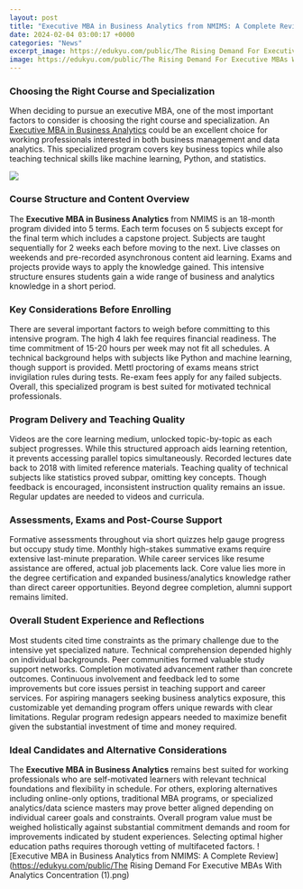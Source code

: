 ```yaml
---
layout: post
title: "Executive MBA in Business Analytics from NMIMS: A Complete Review"
date: 2024-02-04 03:00:17 +0000
categories: "News"
excerpt_image: https://edukyu.com/public/The Rising Demand For Executive MBAs With Analytics Concentration (1).png
image: https://edukyu.com/public/The Rising Demand For Executive MBAs With Analytics Concentration (1).png
---
```


### Choosing the Right Course and Specialization
When deciding to pursue an executive MBA, one of the most important factors to consider is choosing the right course and specialization. An [Executive MBA in Business Analytics](https://store.fi.io.vn/chihuahua-summer-vintage3422-t-shirt) could be an excellent choice for working professionals interested in both business management and data analytics. This specialized program covers key business topics while also teaching technical skills like machine learning, Python, and statistics.

![](https://ik.imagekit.io/upgrad1/marketing-platform-assets/meta-images/nmims.png)
### Course Structure and Content Overview  
The **Executive MBA in Business Analytics** from NMIMS is an 18-month program divided into 5 terms. Each term focuses on 5 subjects except for the final term which includes a capstone project. Subjects are taught sequentially for 2 weeks each before moving to the next. Live classes on weekends and pre-recorded asynchronous content aid learning. Exams and projects provide ways to apply the knowledge gained. This intensive structure ensures students gain a wide range of business and analytics knowledge in a short period.
### Key Considerations Before Enrolling
There are several important factors to weigh before committing to this intensive program. The high 4 lakh fee requires financial readiness. The time commitment of 15-20 hours per week may not fit all schedules. A technical background helps with subjects like Python and machine learning, though support is provided. Mettl proctoring of exams means strict invigilation rules during tests. Re-exam fees apply for any failed subjects. Overall, this specialized program is best suited for motivated technical professionals.
### Program Delivery and Teaching Quality  
Videos are the core learning medium, unlocked topic-by-topic as each subject progresses. While this structured approach aids learning retention, it prevents accessing parallel topics simultaneously. Recorded lectures date back to 2018 with limited reference materials. Teaching quality of technical subjects like statistics proved subpar, omitting key concepts. Though feedback is encouraged, inconsistent instruction quality remains an issue. Regular updates are needed to videos and curricula. 
### Assessments, Exams and Post-Course Support
Formative assessments throughout via short quizzes help gauge progress but occupy study time. Monthly high-stakes summative exams require extensive last-minute preparation. While career services like resume assistance are offered, actual job placements lack. Core value lies more in the degree certification and expanded business/analytics knowledge rather than direct career opportunities. Beyond degree completion, alumni support remains limited.
### Overall Student Experience and Reflections  
Most students cited time constraints as the primary challenge due to the intensive yet specialized nature. Technical comprehension depended highly on individual backgrounds. Peer communities formed valuable study support networks. Completion motivated advancement rather than concrete outcomes. Continuous involvement and feedback led to some improvements but core issues persist in teaching support and career services. For aspiring managers seeking business analytics exposure, this customizable yet demanding program offers unique rewards with clear limitations. Regular program redesign appears needed to maximize benefit given the substantial investment of time and money required.
### Ideal Candidates and Alternative Considerations
The **Executive MBA in Business Analytics** remains best suited for working professionals who are self-motivated learners with relevant technical foundations and flexibility in schedule. For others, exploring alternatives including online-only options, traditional MBA programs, or specialized analytics/data science masters may prove better aligned depending on individual career goals and constraints. Overall program value must be weighed holistically against substantial commitment demands and room for improvements indicated by student experiences. Selecting optimal higher education paths requires thorough vetting of multifaceted factors.
![Executive MBA in Business Analytics from NMIMS: A Complete Review](https://edukyu.com/public/The Rising Demand For Executive MBAs With Analytics Concentration (1).png)